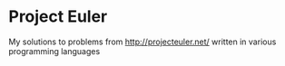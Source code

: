 # Project Euler

My solutions to problems from http://projecteuler.net/ written in various programming languages